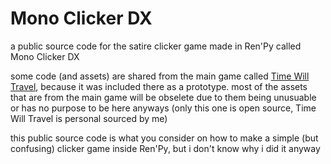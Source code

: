 # Mono Clicker DX
a public source code for the satire clicker game made in Ren'Py called Mono Clicker DX

some code (and assets) are shared from the main game called [Time Will Travel](https://hananezumi.itch.io/timewilltravel), because it was included there as a prototype. most of the assets that are from the main game will be obselete due to them being unusuable or has no purpose to be here anyways (only this one is open source, Time Will Travel is personal sourced by me)

this public source code is what you consider on how to make a simple (but confusing) clicker game inside Ren'Py, but i don't know why i did it anyway
